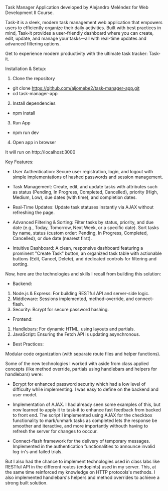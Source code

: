 Task Manager Application developed by Alejandro Meléndez for Web Development II Course.

Task-it is a sleek, modern task management web application that empowers users to efficiently organize their daily activities. Built with best practices in mind, Task-it provides a user-friendly dashboard where you can create, edit, update, and manage your tasks—all with real-time updates and advanced filtering options.

Get to experience modern productivity with the ultimate task tracker: Task-it.

Installation & Setup:

1. Clone the repository

- git clone https://github.com/aljomebe2/task-manager-app.git
- cd task-manager-app

2. Install dependencies

- npm install

3. Run App

- npm run dev

4. Open app in browser

It will run on http://localhost:3000

Key Features:
- User Authentication:
Secure user registration, login, and logout with simple implementations of hashed passwords and session management.

- Task Management:
Create, edit, and update tasks with attributes such as status (Pending, In Progress, Completed, Cancelled), priority (High, Medium, Low), due dates (with time), and completion dates.

- Real-Time Updates:
Update task statuses instantly via AJAX without refreshing the page.

- Advanced Filtering & Sorting:
Filter tasks by status, priority, and due date (e.g., Today, Tomorrow, Next Week, or a specific date). Sort tasks by name, status (custom order: Pending, In Progress, Completed, Cancelled), or due date (nearest first).

- Intuitive Dashboard:
A clean, responsive dashboard featuring a prominent "Create Task" button, an organized task table with actionable buttons (Edit, Cancel, Delete), and dedicated controls for filtering and sorting.

Now, here are the technologies and skills I recall from building this solution:

- Backend:

1. Node.js & Express: For building RESTful API and server-side logic.
2. Middleware: Sessions implemented, method-override, and connect-flash.
3. Security: Bcrypt for secure password hashing.

- Frontend:

1. Handlebars: For dynamic HTML, using layouts and partials.
2. JavaScript: Ensuring the Fetch API is updating asynchronous.

- Best Practices:

Modular code organization (with separate route files and helper functions).

Some of the new technologies I worked with aside from class applied concepts (like method override, partials using handlebars and helpers for handlebars) were:

- Bcrypt for enhanced password security which had a low level of difficulty while implementing. I was easy to define on the backend and user model.

- Implementation of AJAX. I had already seen some examples of this, but now learned to apply it to task-it to enhance fast feedback from backed to front end. The script I implemented using AJAX for the checkbox functionality to mark/unmark tasks as completed lets the response be smoother and iteractive, and more importantly withouth having to refresh the server for changes to occcur.

- Connect-flash framework for the delivery of temporary messages. Implemented in the authentication functionalities to announce invalid log-in's and failed trials.

But I also had the chance to implement technologies used in class labs like RESTful API in the different routes (endopints) used in my server. This, at the same time reinforced my knowledge on HTTP protocols's methods. I also implemented handlebars's helpers and method overrides to achieve a strong built solution.

